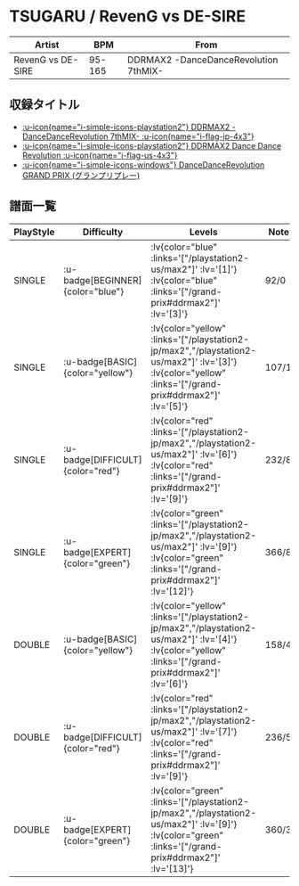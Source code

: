 # TSUGARU / RevenG vs DE-SIRE

|Artist|BPM|From|
|------|---|----|
|RevenG vs DE-SIRE|95-165|DDRMAX2 -DanceDanceRevolution 7thMIX-|

## 収録タイトル

- [ :u-icon{name="i-simple-icons-playstation2"} DDRMAX2 -DanceDanceRevolution 7thMIX- :u-icon{name="i-flag-jp-4x3"} ](/playstation2-jp/max2)
- [ :u-icon{name="i-simple-icons-playstation2"} DDRMAX2 Dance Dance Revolution :u-icon{name="i-flag-us-4x3"} ](/playstation2-us/max2)
- [ :u-icon{name="i-simple-icons-windows"} DanceDanceRevolution GRAND PRIX (グランプリプレー)](/grand-prix#ddrmax2)

## 譜面一覧

|PlayStyle|Difficulty|Levels|Notes|Movie|
|---------|----------|------|-----|-----|
|SINGLE| :u-badge[BEGINNER]{color="blue"} | :lv{color="blue" :links='["/playstation2-us/max2"]' :lv='[1]'}  :lv{color="blue" :links='["/grand-prix#ddrmax2"]' :lv='[3]'} |92/0||
|SINGLE| :u-badge[BASIC]{color="yellow"} | :lv{color="yellow" :links='["/playstation2-jp/max2","/playstation2-us/max2"]' :lv='[3]'}  :lv{color="yellow" :links='["/grand-prix#ddrmax2"]' :lv='[5]'} |107/18||
|SINGLE| :u-badge[DIFFICULT]{color="red"} | :lv{color="red" :links='["/playstation2-jp/max2","/playstation2-us/max2"]' :lv='[6]'}  :lv{color="red" :links='["/grand-prix#ddrmax2"]' :lv='[9]'} |232/8||
|SINGLE| :u-badge[EXPERT]{color="green"} | :lv{color="green" :links='["/playstation2-jp/max2","/playstation2-us/max2"]' :lv='[9]'}  :lv{color="green" :links='["/grand-prix#ddrmax2"]' :lv='[12]'} |366/8||
|DOUBLE| :u-badge[BASIC]{color="yellow"} | :lv{color="yellow" :links='["/playstation2-jp/max2","/playstation2-us/max2"]' :lv='[4]'}  :lv{color="yellow" :links='["/grand-prix#ddrmax2"]' :lv='[6]'} |158/4||
|DOUBLE| :u-badge[DIFFICULT]{color="red"} | :lv{color="red" :links='["/playstation2-jp/max2","/playstation2-us/max2"]' :lv='[7]'}  :lv{color="red" :links='["/grand-prix#ddrmax2"]' :lv='[9]'} |236/5||
|DOUBLE| :u-badge[EXPERT]{color="green"} | :lv{color="green" :links='["/playstation2-jp/max2","/playstation2-us/max2"]' :lv='[9]'}  :lv{color="green" :links='["/grand-prix#ddrmax2"]' :lv='[13]'} |360/3||
